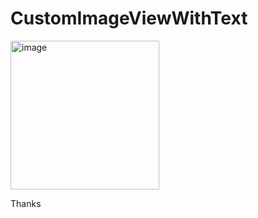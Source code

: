# CustomImageViewWithText

<img width="238" alt="image" src="https://github.com/Brijesh-kumar-sharma/CustomImageViewWithText/assets/64765400/d23dfff0-103d-4892-8ac1-1fef9f0d7a5a">

Thanks

